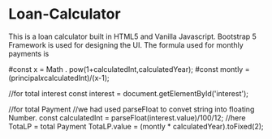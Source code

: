 # Loan-Calculator
This is a loan calculator built in HTML5 and Vanilla Javascript. Bootstrap 5 Framework is used for designing the UI. The formula used for monthly payments is   

#const x = Math . pow(1+calculatedInt,calculatedYear); 
#const montly = (principal*x*calculatedInt)/(x-1);

//for total interest 
 const interest = document.getElementById('interest');
 
  
 //for total Payment
//we had used parseFloat to convet string into floating Number.
const calculatedInt = parseFloat(interest.value)/100/12;
//here TotaLP = total Payment
 TotaLP.value = (montly * calculatedYear).toFixed(2);

